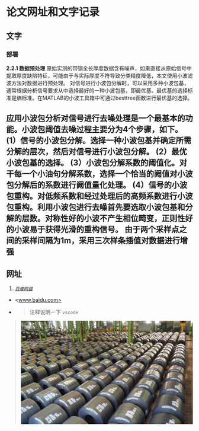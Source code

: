 # 论文网址和文字记录

## 文字

### 部署
**2.2.1 数据预处理**
原始实测的带钢全长厚度数据含有噪声，如果直接从原始信号中提取厚度缺陷特征，可能由于与实际厚度不符导致分类精度降低，本文使用小波滤波方法对数据进行预处理。
对信号进行小波包分解时，可以采用多种小波包基，通常根据分析信号要求从中选择最好的一种小波包基，即最优基。最优基的选择标准是熵标准。在MATLAB的小波工具箱中可通过besttree函数进行最优基的选择。

应用小波包分析对信号进行去噪处理是一个最基本的功能。小波包阈值去噪过程主要分为4个步骤，如下。
(1）信号的小波包分解。选择一种小波包基并确定所需分解的层次，然后对信号进行小波包分解。
(2）最优小波包基的选择。
(3）小波包分解系数的阈值化。对干每一个小油句分解系数，选择一个恰当的阙值对小波包分解后的系数进行阙值量化处理。
(4）信号的小波包重构。对低频系数和经过处理后的高频系数进行小波包重构。利用小波包进行去噪首先要选取小波包基和分解的层数。对称性好的小波不产生相位畸变，正则性好的小波易于获得光滑的重构信号。
由于两个采样点之间的采样间隔为1m，采用三次样条插值对数据进行增强
-----------------------------------
## 网址

1. *[`百度网盘`](www.baidu.com)*  
  * <www.baidu.com>
  * > 注释说明一下 `vscode`
> ![这是图片](/img/20203311211407362.jpg "Magic Gardens")
>
>
>
